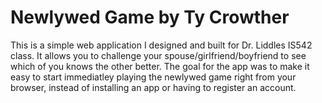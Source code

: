 # Newlywed Game by Ty Crowther

This is a simple web application I designed and built for Dr. Liddles IS542 class. It allows you to challenge your spouse/girlfriend/boyfriend to see which of you knows the other better. The goal for the app was to make it easy to start immediatley playing the newlywed game right from your browser, instead of installing an app or having to register an account. 
